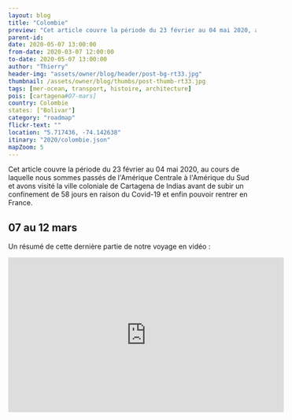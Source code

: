 ```yaml
---
layout: blog
title: "Colombie"
preview: "Cet article couvre la période du 23 février au 04 mai 2020, au cours de laquelle nous sommes passés de l'Amérique Centrale à l'Amérique du Sud et avons visité la..."
parent-id:
date: 2020-05-07 13:00:00
from-date: 2020-03-07 12:00:00
to-date: 2020-05-07 13:00:00
author: "Thierry"
header-img: "assets/owner/blog/header/post-bg-rt33.jpg"
thumbnail: /assets/owner/blog/thumbs/post-thumb-rt33.jpg
tags: [mer-ocean, transport, histoire, architecture]
pois: [cartagena#O7-mars]
country: Colombie
states: ["Bolivar"]
category: "roadmap"
flickr-text: ""
location: "5.717436, -74.142638"
itinary: "2020/colombie.json"
mapZoom: 5
---
```


Cet article couvre la période du 23 février au 04 mai 2020, au cours de laquelle nous sommes passés de l'Amérique Centrale à l'Amérique du Sud et avons visité la ville coloniale de Cartagena de Indias avant de subir un confinement de 58 jours en raison du Covid-19 et enfin pouvoir rentrer en France.

## 07 au 12 mars

Un résumé de cette dernière partie de notre voyage en vidéo :

<iframe width="560" height="315" src="https://www.youtube.com/embed/o-FMcnoFuhs" frameborder="0" allow="accelerometer; autoplay; encrypted-media; gyroscope; picture-in-picture" allowfullscreen></iframe>
